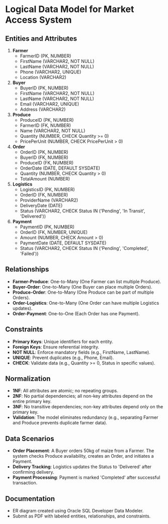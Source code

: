 # Logical Data Model for Market Access System

## Entities and Attributes
1. **Farmer**
   - FarmerID (PK, NUMBER)
   - FirstName (VARCHAR2, NOT NULL)
   - LastName (VARCHAR2, NOT NULL)
   - Phone (VARCHAR2, UNIQUE)
   - Location (VARCHAR2)
2. **Buyer**
   - BuyerID (PK, NUMBER)
   - FirstName (VARCHAR2, NOT NULL)
   - LastName (VARCHAR2, NOT NULL)
   - Email (VARCHAR2, UNIQUE)
   - Address (VARCHAR2)
3. **Produce**
   - ProduceID (PK, NUMBER)
   - FarmerID (FK, NUMBER)
   - Name (VARCHAR2, NOT NULL)
   - Quantity (NUMBER, CHECK Quantity >= 0)
   - PricePerUnit (NUMBER, CHECK PricePerUnit > 0)
4. **Order**
   - OrderID (PK, NUMBER)
   - BuyerID (FK, NUMBER)
   - ProduceID (FK, NUMBER)
   - OrderDate (DATE, DEFAULT SYSDATE)
   - Quantity (NUMBER, CHECK Quantity > 0)
   - TotalAmount (NUMBER)
5. **Logistics**
   - LogisticsID (PK, NUMBER)
   - OrderID (FK, NUMBER)
   - ProviderName (VARCHAR2)
   - DeliveryDate (DATE)
   - Status (VARCHAR2, CHECK Status IN ('Pending', 'In Transit', 'Delivered'))
6. **Payment**
   - PaymentID (PK, NUMBER)
   - OrderID (FK, NUMBER, UNIQUE)
   - Amount (NUMBER, CHECK Amount > 0)
   - PaymentDate (DATE, DEFAULT SYSDATE)
   - Status (VARCHAR2, CHECK Status IN ('Pending', 'Completed', 'Failed'))

## Relationships
- **Farmer-Produce**: One-to-Many (One Farmer can list multiple Produce).
- **Buyer-Order**: One-to-Many (One Buyer can place multiple Orders).
- **Produce-Order**: One-to-Many (One Produce can be part of multiple Orders).
- **Order-Logistics**: One-to-Many (One Order can have multiple Logistics updates).
- **Order-Payment**: One-to-One (Each Order has one Payment).

## Constraints
- **Primary Keys**: Unique identifiers for each entity.
- **Foreign Keys**: Ensure referential integrity.
- **NOT NULL**: Enforce mandatory fields (e.g., FirstName, LastName).
- **UNIQUE**: Prevent duplicates (e.g., Phone, Email).
- **CHECK**: Validate data (e.g., Quantity >= 0, Status in specific values).

## Normalization
- **1NF**: All attributes are atomic; no repeating groups.
- **2NF**: No partial dependencies; all non-key attributes depend on the entire primary key.
- **3NF**: No transitive dependencies; non-key attributes depend only on the primary key.
- **Validation**: The model eliminates redundancy (e.g., separating Farmer and Produce prevents duplicate farmer data).

## Data Scenarios
- **Order Placement**: A Buyer orders 50kg of maize from a Farmer. The system checks Produce availability, creates an Order, and initiates a Payment.
- **Delivery Tracking**: Logistics updates the Status to 'Delivered' after confirming delivery.
- **Payment Processing**: Payment is marked 'Completed' after successful transaction.

## Documentation
- ER diagram created using Oracle SQL Developer Data Modeler.
- Submit as PDF with labeled entities, relationships, and constraints.